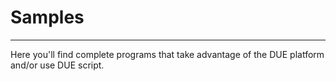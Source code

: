 # Samples

---

Here you'll find complete programs that take advantage of the DUE platform and/or use DUE script. 